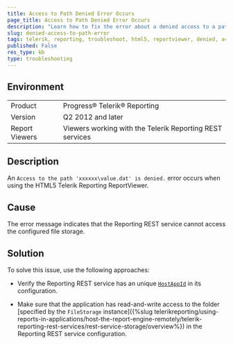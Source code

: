 ```yaml
---
title: Access to Path Denied Error Occurs
page_title: Access to Path Denied Error Occurs
description: "Learn how to fix the error about a denied access to a path occurs when working with the Telerik Reporting HTML5 ReportViewer."
slug: denied-access-to-path-error
tags: telerik, reporting, troubleshoot, html5, reportviewer, denied, access, to, path, error, occurs
published: False
res_type: kb
type: troubleshooting
---
```


## Environment

<table>
	<tbody>
		<tr>
			<td>Product</td>
			<td>Progress® Telerik® Reporting</td>
		</tr>
		<tr>
			<td>Version</td>
			<td>Q2 2012 and later</td>
		</tr>
	   <tr>
			<td>Report Viewers</td>
			<td>Viewers working with the Telerik Reporting REST services</td>
		</tr>
	</tbody>
</table>

## Description

An `Access to the path 'xxxxxx\value.dat' is denied.` error occurs when using the HTML5 Telerik Reporting ReportViewer.

## Cause

The error message indicates that the Reporting REST service cannot access the configured file storage.

## Solution  

To solve this issue, use the following approaches:

* Verify the Reporting REST service has an unique [`HostAppId`](/reporting/api/Telerik.Reporting.Services.ReportServiceConfiguration#Telerik_Reporting_Services_ReportServiceConfiguration_HostAppId) in its configuration.

* Make sure that the application has read-and-write access to the folder [specified by the `FileStorage` instance]({%slug telerikreporting/using-reports-in-applications/host-the-report-engine-remotely/telerik-reporting-rest-services/rest-service-storage/overview%}) in the Reporting REST service configuration.         

